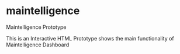 # maintelligence
Maintelligence Prototype

This is an Interactive HTML Prototype shows the main functionality of Maintelligence Dashboard
